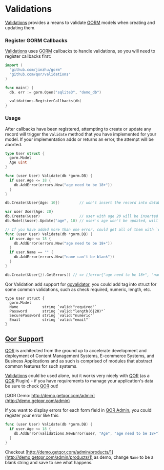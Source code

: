 # Validations

[Validations](https://github.com/qor/validations) provides a means to validate [GORM](https://github.com/jinzhu/gorm) models when creating and updating them.

### Register GORM Callbacks

[Validations](https://github.com/qor/validations) uses [GORM](https://github.com/jinzhu/gorm) callbacks to handle validations, so you will need to register callbacks first:

```go
import (
  "github.com/jinzhu/gorm"
  "github.com/qor/validations"
)

func main() {
  db, err := gorm.Open("sqlite3", "demo_db")

  validations.RegisterCallbacks(db)
}
```

### Usage

After callbacks have been registered, attempting to create or update any record will trigger the `Validate` method that you have implemented for your model. If your implementation adds or returns an error, the attempt will be aborted.

```go
type User struct {
  gorm.Model
  Age uint
}

func (user User) Validate(db *gorm.DB) {
  if user.Age <= 18 {
    db.AddError(errors.New("age need to be 18+"))
  }
}

db.Create(&User{Age: 10})         // won't insert the record into database, as the `Validate` method will return error

var user User{Age: 20}
db.Create(&user)                  // user with age 20 will be inserted into database
db.Model(&user).Update("age", 10) // user's age won't be updated, will return error `age need to be 18+`

// If you have added more than one error, could get all of them with `db.GetErrors()`
func (user User) Validate(db *gorm.DB) {
  if user.Age <= 18 {
    db.AddError(errors.New("age need to be 18+"))
  }
  if user.Name == "" {
    db.AddError(errors.New("name can't be blank"))
  }
}

db.Create(&User{}).GetErrors() // => []error{"age need to be 18+", "name can't be blank"}
```

Qor Validation add support for [govalidator](https://github.com/asaskevich/govalidator), you could add tag into struct for some common validations, such as check required, numeric, length, etc.

```
type User struct {
  gorm.Model
  Name           string `valid:"required"`
  Password       string `valid:"length(6|20)"`
  SecurePassword string `valid:"numeric"`
  Email          string `valid:"email"`
}
```

## [Qor Support](https://github.com/qor/qor)

[QOR](https://github.com/qor/qor) is architected from the ground up to accelerate development and deployment of Content Management Systems, E-commerce Systems, and Business Applications and as such is comprised of modules that abstract common features for such systems.

[Validations](https://github.com/qor/validations) could be used alone, but it works very nicely with [QOR](https://github.com/qor/qor) (as a [QOR](https://github.com/qor/qor) Plugin) - if you have requirements to manage your application's data be sure to check [QOR](https://github.com/qor/qor) out!

[QOR Demo:  http://demo.getqor.com/admin](http://demo.getqor.com/admin)

If you want to display errors for each form field in [QOR Admin](../chapter2/setup.md), you could register your error like this:

```go
func (user User) Validate(db *gorm.DB) {
  if user.Age <= 18 {
    db.AddError(validations.NewError(user, "Age", "age need to be 18+"))
  }
}
```

Checkout [http://demo.getqor.com/admin/products/1](http://demo.getqor.com/admin/products/1) as demo, change `Name` to be a blank string and save to see what happens.
